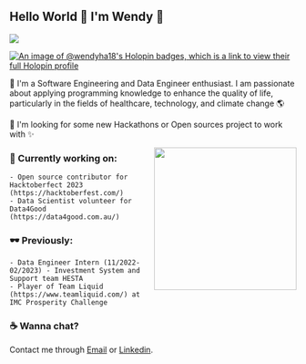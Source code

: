 ## Hello World 👋 I'm Wendy 🧃 
![](https://komarev.com/ghpvc/?username=wendy-ha18)

[![An image of @wendyha18's Holopin badges, which is a link to view their full Holopin profile](https://holopin.me/wendyha18)](https://holopin.io/@wendyha18)

🌱 I'm a Software Engineering and Data Engineer enthusiast. I am passionate about applying programming knowledge to enhance the quality of life, particularly in the fields of healthcare, technology, and climate change 🌎

🌱 I'm looking for some new Hackathons or Open sources project to work with ✨

<img align="right" width="250" height="250" src="5.gif">

### 🔭 Currently working on:
```
- Open source contributor for Hacktoberfect 2023 (https://hacktoberfest.com/)
- Data Scientist volunteer for Data4Good (https://data4good.com.au/)
```
### 🕶 Previously:
```
- Data Engineer Intern (11/2022-02/2023) - Investment System and Support team HESTA
- Player of Team Liquid (https://www.teamliquid.com/) at IMC Prosperity Challenge
```
### ☕ Wanna chat?
Contact me through [Email](mailto:wendyha.sut@gmail.com) or [Linkedin](https://www.linkedin.com/in/wendyha-sut/).



